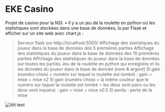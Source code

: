 # EKE Casino

Projet de casino pour la NSI.
• Il y a un jeu de la roulette en python où les statistiques sont stockées dans une base de données, lu par Flask et afficher sur un site web avec chart.js :

> Serveur flask sur http://localhost:5000/
> Affichage des statistiques du joueur dans la base de données des 5 premières parties
> Affichage des statistiques du joueur dans la base de données des 10 premières parties
> Affichage des statistiques du joueur dans la base de données sur toutes les parties
> Jeu de la roulette en python qui enregistre et lis les données du joueur dans la base de donnée (nom & argent) 
> Si gain (numéro choisi = numéro sur lequel la roulette est tombé) : gain = mise + mise x2
> Si gain (numéro choisi = la même couleur que le numéro sur laquel la roulette est tombé = les deux sont pairs ou les deux sont impairs) : gain = mise + mise x0.5
> Si perdu : perte de la mise

![Alt text](http://image.noelshack.com/fichiers/2021/09/7/1615152862-eke-casino.png)
